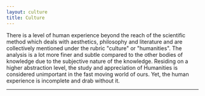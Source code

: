 ```yaml
---
layout: culture
title: Culture
---
```


There is a level of human experience beyond the reach of the scientific method which deals with aesthetics, philosophy and literature and are collectively mentioned under the rubric "culture" or "humanities". The analysis is a lot more finer and subtle compared to the other bodies of knowledge due to the subjective nature of the knowledge.  Residing on a higher abstraction level, the study and appreciation of Humanities is considered unimportant in the fast moving world of ours. Yet, the human experience is incomplete and drab without it.  

---